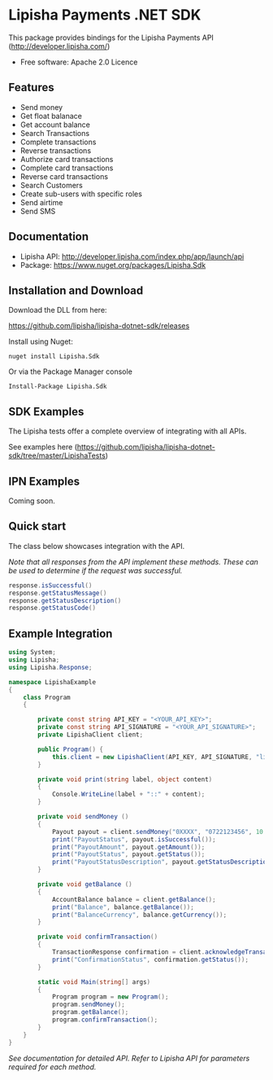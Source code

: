 # Lipisha Payments .NET SDK


This package provides bindings for the Lipisha Payments API (http://developer.lipisha.com/)

* Free software: Apache 2.0 Licence

Features
--------

- Send money
- Get float balanace
- Get account balance
- Search Transactions
- Complete transactions
- Reverse transactions
- Authorize card transactions
- Complete card transactions
- Reverse card transactions
- Search Customers
- Create sub-users with specific roles
- Send airtime
- Send SMS

Documentation
--------------

- Lipisha API: http://developer.lipisha.com/index.php/app/launch/api
- Package: https://www.nuget.org/packages/Lipisha.Sdk

Installation and Download
-------------------------

Download the DLL from here:

https://github.com/lipisha/lipisha-dotnet-sdk/releases

Install using Nuget:

```shell
nuget install Lipisha.Sdk
```

Or via the Package Manager console

```shell
Install-Package Lipisha.Sdk
```


SDK Examples
------------

The Lipisha tests offer a complete overview of integrating with all APIs.

See examples here (https://github.com/lipisha/lipisha-dotnet-sdk/tree/master/LipishaTests)

IPN Examples
-------------

Coming soon.

Quick start
-----------

The class below showcases integration with the API.

*Note that all responses from the API implement these methods. These can be used to determine if the request was successful.*

```csharp
response.isSuccessful()
response.getStatusMessage()
response.getStatusDescription()
response.getStatusCode()
```

Example Integration
-------------------

```csharp
using System;
using Lipisha;
using Lipisha.Response;

namespace LipishaExample
{
    class Program
    {

        private const string API_KEY = "<YOUR_API_KEY>";
        private const string API_SIGNATURE = "<YOUR_API_SIGNATURE>";
        private LipishaClient client;

        public Program() {
            this.client = new LipishaClient(API_KEY, API_SIGNATURE, "live");
        }

        private void print(string label, object content)
        {
            Console.WriteLine(label + "::" + content);
        }

        private void sendMoney ()
        {
            Payout payout = client.sendMoney("0XXXX", "0722123456", 10.00);
            print("PayoutStatus", payout.isSuccessful());
            print("PayoutAmount", payout.getAmount());
            print("PayoutStatus", payout.getStatus());
            print("PayoutStatusDescription", payout.getStatusDescription());
        }

        private void getBalance ()
        {
            AccountBalance balance = client.getBalance();
            print("Balance", balance.getBalance());
            print("BalanceCurrency", balance.getCurrency());
        }

        private void confirmTransaction()
        {
            TransactionResponse confirmation = client.acknowledgeTransaction("TC90000424");
            print("ConfirmationStatus", confirmation.getStatus());
        }

        static void Main(string[] args)
        {
            Program program = new Program();
            program.sendMoney();
            program.getBalance();
            program.confirmTransaction();
        }
    }
}
```

*See documentation for detailed API. Refer to Lipisha API for parameters required for each method.*
